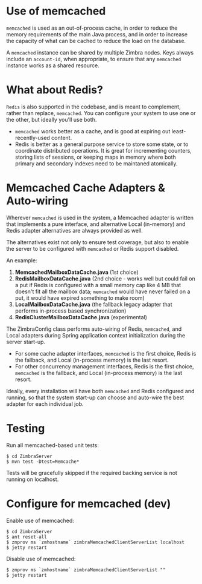 # Use of memcached

`memcached` is used as an out-of-process cache, in order to reduce the memory requirements of the main Java process, and in order to increase the capacity of what can be cached to reduce the load on the database.

A `memcached` instance can be shared by multiple Zimbra nodes. Keys always include an `account-id`, when appropriate, to ensure that any `memcached` instance works as a shared resource.

# What about Redis? #

`Redis` is also supported in the codebase, and is meant to complement, rather than replace, `memcached`. You can configure your system to use one or the other, but ideally you'll use both.

  * `memcached` works better as a cache, and is good at expiring out least-recently-used content.
  * Redis is better as a general purpose service to store some state, or to coordinate distributed operations. It is great for incrementing counters, storing lists of sessions, or keeping maps in memory where both primary and secondary indexes need to be maintaned atomically.

# Memcached Cache Adapters & Auto-wiring #

Wherever `memcached` is used in the system, a Memcached adapter is written that implements a pure interface, and alternative Local (in-memory) and Redis adapter alternatives are always provided as well.

The alternatives exist not only to ensure test coverage, but also to enable the server to be configured with `memcached` or Redis support disabled.

An example:

  1. **MemcachedMailboxDataCache.java** (1st choice)
  2. **RedisMailboxDataCache.java** (2nd choice - works well but could fail on a put if Redis is configured with a small memory cap like 4 MB that doesn't fit all the mailbox data; `memcached` would have never failed on a put, it would have expired something to make room)
  3. **LocalMailboxDataCache.java** (the fallback legacy adapter that performs in-process based synchronization)
  4. **RedisClusterMailboxDataCache.java** (experimental)

The ZimbraConfig class performs auto-wiring of Redis, `memcached`, and Local adapters during Spring application context initialization during the server start-up.

  * For some cache adapter interfaces, `memcached` is the first choice, Redis is the fallback, and Local (in-process memory) is the last resort.
  * For other concurrency management interfaces, Redis is the first choice, `memcached` is the fallback, and Local (in-process memory) is the last resort.

Ideally, every installation will have both `memcached` and Redis configured and running, so that the system start-up can choose and auto-wire the best adapter for each individual job.

# Testing

Run all memcached-based unit tests:

```
$ cd ZimbraServer
$ mvn test -Dtest=Memcache*
```

Tests will be gracefully skipped if the required backing service is not running on localhost.

# Configure for memcached (dev)

Enable use of memcached:

```
$ cd ZimbraServer
$ ant reset-all
$ zmprov ms `zmhostname` zimbraMemcachedClientServerList localhost
$ jetty restart
```

Disable use of memcached:

```
$ zmprov ms `zmhostname` zimbraMemcachedClientServerList ""
$ jetty restart
```
